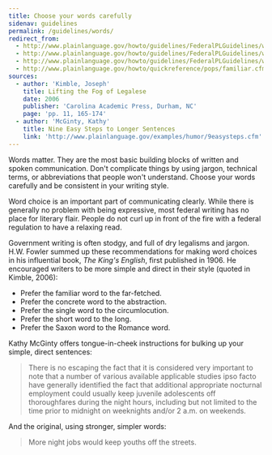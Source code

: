 ```yaml
---
title: Choose your words carefully
sidenav: guidelines
permalink: /guidelines/words/
redirect_from:
  - http://www.plainlanguage.gov/howto/guidelines/FederalPLGuidelines/words.cfm
  - http://www.plainlanguage.gov/howto/guidelines/FederalPLGuidelines/write.cfm
  - http://www.plainlanguage.gov/howto/guidelines/FederalPLGuidelines/writeShort.cfm
  - http://www.plainlanguage.gov/howto/quickreference/pops/familiar.cfm
sources:
  - author: 'Kimble, Joseph'
    title: Lifting the Fog of Legalese
    date: 2006
    publisher: 'Carolina Academic Press, Durham, NC'
    page: 'pp. 11, 165-174'
  - author: 'McGinty, Kathy'
    title: Nine Easy Steps to Longer Sentences
    link: 'http://www.plainlanguage.gov/examples/humor/9easysteps.cfm'
---
```


Words matter. They are the most basic building blocks of written and spoken communication. Don't complicate things by using jargon, technical terms, or abbreviations that people won't understand. Choose your words carefully and be consistent in your writing style.

Word choice is an important part of communicating clearly. While there is generally no problem with being expressive, most federal writing has no place for literary flair. People do not curl up in front of the fire with a federal regulation to have a relaxing read.

Government writing is often stodgy, and full of dry legalisms and jargon. H.W. Fowler summed up these recommendations for making word choices in his influential book, _The King's English_, first published in 1906. He encouraged writers to be more simple and direct in their style (quoted in Kimble, 2006):

- Prefer the familiar word to the far-fetched.
- Prefer the concrete word to the abstraction.
- Prefer the single word to the circumlocution.
- Prefer the short word to the long.
- Prefer the Saxon word to the Romance word.

Kathy McGinty offers tongue-in-cheek instructions for bulking up your simple, direct sentences:

> There is no escaping the fact that it is considered very important to note that a number of various available applicable studies ipso facto have generally identified the fact that additional appropriate nocturnal employment could usually keep juvenile adolescents off thoroughfares during the night hours, including but not limited to the time prior to midnight on weeknights and/or 2 a.m. on weekends.

And the original, using stronger, simpler words:

> More night jobs would keep youths off the streets.
